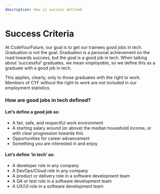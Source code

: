 ```yaml
---
description: How is success defined
---
```


# Success Criteria

At CodeYourFuture, our goal is to get our trainees good jobs in tech. Graduation is not the goal. Graduation is a personal achievement on the road towards success, but the _goal_ is a good job in tech. When talking about ‘successful’ graduates, we mean _employable_, so we define this as a graduate with a good job in tech.

This applies, clearly, only to those graduates with the right to work. Members of CYF without the right to work are not included in our employment statistics.&#x20;

### How are good jobs in tech defined?&#x20;

#### Let’s define a good job as:&#x20;

* A fair, safe, and respectful work environment&#x20;
* A starting salary around (or above) the median household income, or with clear progression towards this&#x20;
* Opportunities for career advancement&#x20;
* Something you are interested in and enjoy

#### &#x20;Let’s define ‘in tech’ as:&#x20;

* A developer role in any company&#x20;
* A DevOps/Cloud role in any company&#x20;
* A product or delivery role in a software development team&#x20;
* A QA or test role in a software development team
* A UX/UI role in a software development team
